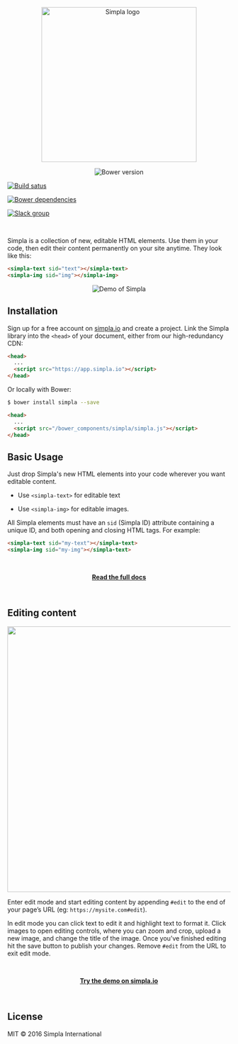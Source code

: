 <p align="center">
 <img src="https://www.simpla.io/assets/img/logo-wordmark.png" alt="Simpla logo" width="350" />
</p>

<p align="center">
  <img src="https://img.shields.io/bower/v/simpla.svg" alt="Bower version">

  <a href="https://travis-ci.org/simplaio/simpla" target="_blank"><img src="https://travis-ci.org/simplaio/simpla.svg?branch=master" alt="Build satus" /></a>

  <a href="https://gemnasium.com/github.com/simplaio/simpla" target="_blank"><img src="https://img.shields.io/gemnasium/simplaio/simpla.svg" alt="Bower dependencies"></a>

  <a href="http://slack.simpla.io" target="_blank"><img src="http://slack.simpla.io/badge.svg" alt="Slack group"></a>
</p> 

<br/>

Simpla is a collection of new, editable HTML elements. Use them in your code, then edit their content permanently on your site anytime. They look like this:

```html
<simpla-text sid="text"></simpla-text>
<simpla-img sid="img"></simpla-img>
```

<p align="center"><img src="https://www.simpla.io/assets/img/demo.gif" alt="Demo of Simpla"></p>

## Installation

Sign up for a free account on [simpla.io](https://www.simpla.io) and create a project. Link the Simpla library into the `<head>` of your document, either from our high-redundancy CDN:

```html
<head>
  ...
  <script src="https://app.simpla.io"></script>
</head>
```

Or locally with Bower:

```bash
$ bower install simpla --save
```

```html
<head>
  ...
  <script src="/bower_components/simpla/simpla.js"></script>
</head>
```

## Basic Usage

Just drop Simpla's new HTML elements into your code wherever you want editable content.

- Use `<simpla-text>` for editable text

- Use `<simpla-img>` for editable images.

All Simpla elements must have an `sid` (Simpla ID) attribute containing a unique ID, and both opening and closing HTML tags. For example:

```html
<simpla-text sid="my-text"></simpla-text>
<simpla-img sid="my-img"></simpla-text> 
```

<br/>

<p align="center"><a href="https://www.simpla.io/docs"><strong>Read the full docs</strong></a></p>

<br/>

## Editing content

<p align="center"><img src="https://www.simpla.io/assets/img/hero.png" width="600" /></p>

Enter edit mode and start editing content by appending `#edit` to the end of your page’s URL (eg: `https://mysite.com#edit`).

In edit mode you can click text to edit it and highlight text to format it. Click images to open editing controls, where you can zoom and crop, upload a new image, and change the title of the image. Once you’ve finished editing hit the save button to publish your changes. Remove `#edit` from the URL to exit edit mode.

<br/>

<p align="center"><a href="https://www.simpla.io"><strong>Try the demo on simpla.io</strong></a></p>

<br/>

## License

MIT © 2016 Simpla International

